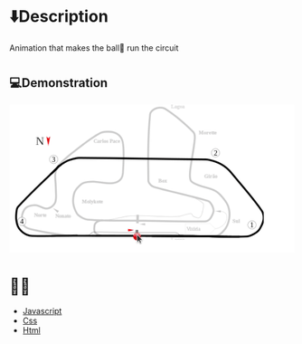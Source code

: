 # ⬇️Description

Animation that makes the ball🎱 run the circuit
#
## 💻Demonstration
<div align="center">
<img  src="https://github.com/vitorfebraga/animation/blob/master/animation.gif">
</div>

# 👨‍💻
- [Javascript](https://pt.wikipedia.org/wiki/JavaScript)
- [Css](https://pt.wikipedia.org/wiki/Cascading_Style_Sheets)
- [Html](https://pt.wikipedia.org/wiki/HTML)
